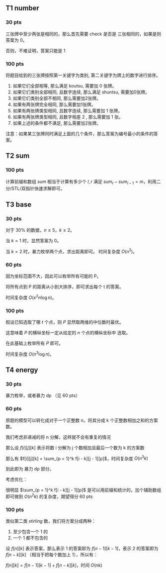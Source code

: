 ## T1 number

### 30 pts

三张牌中至少两张是相同的，那么首先需要 check 是否是 三张相同的，如果是则答案为 0。

否则，不难证明，答案只能是 1

### 100 pts

将题目给到的三张牌按照第一关键字为类别, 第二关键字为牌上的数字进行排序。

1. 如果它们全部相等, 那么满足 koutsu, 需要加 0 张牌。
2. 如果它们类别全部相同, 且数字连续, 那么满足 shuntsu, 需要加0张牌。
3. 如果它们类别全部不相同, 那么需要加2张牌。
4. 如果有两张牌完全相同, 那么需要加1张牌。
5. 如果有两张牌类型相同, 且数字连续, 那么需要加 1 张牌。
6. 如果有两张牌类型相同, 且数字相差 2 , 那么需要加 1 张。
7. 如果上述的条件都不满足, 那么需要加2张牌。

注意：如果某三张牌同时满足上面的几个条件，那么答案为编号最小的条件的答案。


## T2 sum

### 100 pts

计算前缀和数组 $sum$ 相当于计算有多少个 $l,r$ 满足 $sum_r-sum_{l-1}=m$，利用二分/STL/双指针快速求解即可。

## T3 base

### 30 pts

对于 $30\%$ 的数据，$n \le 5$，$k \le 2$。

当 $k = 1$ 时，显然答案为 $0$。

当 $k = 2$ 时，暴力枚举两个点，求出距离即可。 时间复杂度 $O(n^2)$。

### 60 pts

因为坐标范围不大，因此可以枚举所有可能的 P。

将所有点到 P 的距离从小到大排序，即可求出每个 t 的答案。

时间复杂度 $O(x^2n \log n)$。

### 100 pts

假设已知选取了哪 $t$ 个点，则 $P$ 显然取两维的中位数时最优。

这意味着 $P$ 的横纵坐标一定从给定的 $n$ 个点的横纵坐标中 选取。

在此基础上枚举所有 $P$ 即可。 

时间复杂度 $O(n^3 \log n)$。

## T4 energy

### 30 pts

暴力枚举，或者暴力 dp （见 60 pts）

### 60 pts

原题的模型可以转化成对于一个正整数 n，将其分成 k 个正整数相加之和的方案数。

我们考虑非递减的将 n 分解，这样就不会有重复的情况

那么设 $f[i][j][k]$ 表示将数 i 分解为 j 个数相加且最后一个数为 k 的方案数

那么有 $f[i][j][k] = \sum_{p = 1}^k f[i - k][j - 1][p]$，时间复杂度 $O(n^3k)$

到此即为 暴力 dp 部分。

考虑优化：

很明显 $\sum_{p = 1}^k f[i - k][j - 1][p]$ 是可以用前缀和统计的，加个辅助数组即可做到 $O(n^2k)$ 的复杂度，期望得分 60 pts

### 100 pts

类似第二类 $stirling$ 数，我们将方案分成两种：

1. 至少包含一个 1 的
2. 一个 1 都不包含的

设 $f[n][k]$ 表示答案，那么表示 1 的答案即为 $f[n - 1][k - 1]$，表示 2 的答案即为 $f[n - k][k]$ （相当于把每个数加上 1），所以有：

$f[n][k] = f[n - 1][k - 1] + f[n - k][k]$，时间 $O(nk)$